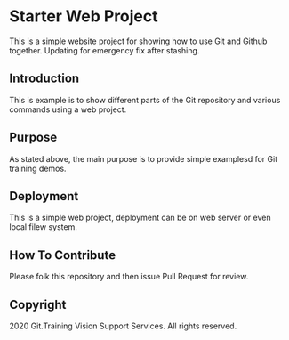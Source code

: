 # Starter Web Project

This is a simple website project for showing how to use Git and Github together. Updating for emergency fix after stashing.

## Introduction

This is example is to show different parts of the Git repository and various commands using a web project.

## Purpose

As stated above, the main purpose is to provide simple examplesd for Git training demos.

## Deployment

This is a simple web project, deployment can be on web server or even local filew system.

## How To Contribute

Please folk this repository and then issue Pull Request for review.

## Copyright

2020 Git.Training Vision Support Services. All rights reserved.